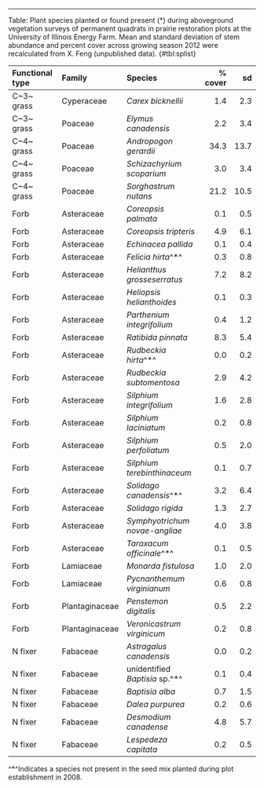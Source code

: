 
***

Table: Plant species planted or found present (*) during aboveground vegetation surveys of permanent quadrats in prairie restoration plots at the University of Illinois Energy Farm. Mean and standard deviation of stem abundance and percent cover across growing season 2012 were recalculated from X. Feng (unpublished data). {#tbl:splist}

|Functional type |Family         |Species                        | % cover|   sd|
|:---------------|:--------------|:------------------------------|-------:|----:|
|C~3~ grass      |Cyperaceae     |*Carex bicknellii*             |     1.4|  2.3|
|C~3~ grass      |Poaceae        |*Elymus canadensis*            |     2.2|  3.4|
|C~4~ grass      |Poaceae        |*Andropogon gerardii*          |    34.3| 13.7|
|C~4~ grass      |Poaceae        |*Schizachyrium scoparium*      |     3.0|  3.4|
|C~4~ grass      |Poaceae        |*Sorghastrum nutans*           |    21.2| 10.5|
|Forb            |Asteraceae     |*Coreopsis palmata*            |     0.1|  0.5|
|Forb            |Asteraceae     |*Coreopsis tripteris*          |     4.9|  6.1|
|Forb            |Asteraceae     |*Echinacea pallida*            |     0.1|  0.4|
|Forb            |Asteraceae     |*Felicia hirta*^\*^            |     0.3|  0.8|
|Forb            |Asteraceae     |*Helianthus grosseserratus*    |     7.2|  8.2|
|Forb            |Asteraceae     |*Heliopsis helianthoides*      |     0.1|  0.3|
|Forb            |Asteraceae     |*Parthenium integrifolium*     |     0.4|  1.2|
|Forb            |Asteraceae     |*Ratibida pinnata*             |     8.3|  5.4|
|Forb            |Asteraceae     |*Rudbeckia hirta*^\*^          |     0.0|  0.2|
|Forb            |Asteraceae     |*Rudbeckia subtomentosa*       |     2.9|  4.2|
|Forb            |Asteraceae     |*Silphium integrifolium*       |     1.6|  2.8|
|Forb            |Asteraceae     |*Silphium laciniatum*          |     0.2|  0.8|
|Forb            |Asteraceae     |*Silphium perfoliatum*         |     0.5|  2.0|
|Forb            |Asteraceae     |*Silphium terebinthinaceum*    |     0.1|  0.7|
|Forb            |Asteraceae     |*Solidago canadensis*^\*^      |     3.2|  6.4|
|Forb            |Asteraceae     |*Solidago rigida*              |     1.3|  2.7|
|Forb            |Asteraceae     |*Symphyotrichum novae-angliae* |     4.0|  3.8|
|Forb            |Asteraceae     |*Taraxacum officinale*^\*^     |     0.1|  0.5|
|Forb            |Lamiaceae      |*Monarda fistulosa*            |     1.0|  2.0|
|Forb            |Lamiaceae      |*Pycnanthemum virginianum*     |     0.6|  0.8|
|Forb            |Plantaginaceae |*Penstemon digitalis*          |     0.5|  2.2|
|Forb            |Plantaginaceae |*Veronicastrum virginicum*     |     0.2|  0.8|
|N fixer         |Fabaceae       |*Astragalus canadensis*        |     0.0|  0.2|
|N fixer         |Fabaceae       |unidentified *Baptisia* sp.^\*^|     0.1|  0.4|
|N fixer         |Fabaceae       |*Baptisia alba*                |     0.7|  1.5|
|N fixer         |Fabaceae       |*Dalea purpurea*               |     0.2|  0.6|
|N fixer         |Fabaceae       |*Desmodium canadense*          |     4.8|  5.7|
|N fixer         |Fabaceae       |*Lespedeza capitata*           |     0.2|  0.5|


^\*^Indicates a species not present in the seed mix planted during plot establishment in 2008.

